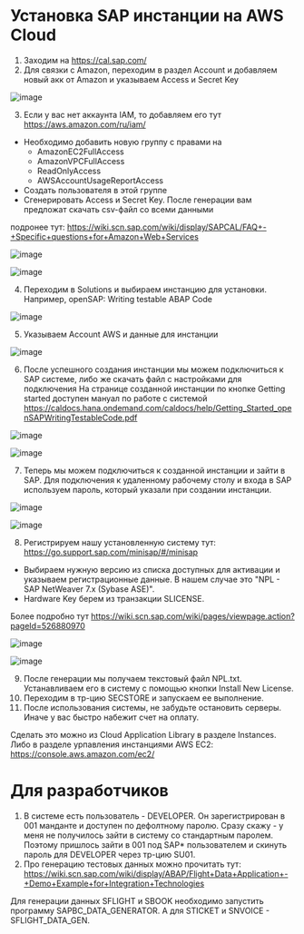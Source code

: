 # Установка SAP инстанции на AWS Cloud

1) Заходим на https://cal.sap.com/
2) Для связки с Amazon, переходим в раздел Account и добавляем новый акк от Amazon и указываем Access и Secret Key

![image](https://user-images.githubusercontent.com/14922348/113564124-6106bb00-963b-11eb-998d-1d59c7fddd82.png)


3) Если у вас нет аккаунта IAM, то добавляем его тут https://aws.amazon.com/ru/iam/
  - Необходимо добавить новую группу с правами на
      - AmazonEC2FullAccess
      - AmazonVPCFullAccess
      - ReadOnlyAccess
      - AWSAccountUsageReportAccess
  - Создать пользователя в этой группе
  - Сгенерировать Access и Secret Key. После генерации вам предложат скачать csv-файл со всеми данными

  подронее тут: https://wiki.scn.sap.com/wiki/display/SAPCAL/FAQ+-+Specific+questions+for+Amazon+Web+Services
  
![image](https://user-images.githubusercontent.com/14922348/113563831-f9e90680-963a-11eb-8b19-b1c555e4fe3b.png)

![image](https://user-images.githubusercontent.com/14922348/113563968-28ff7800-963b-11eb-80c0-12670c40b19d.png)


4) Переходим в Solutions и выбираем инстанцию для установки. Например, openSAP: Writing testable ABAP Code

![image](https://user-images.githubusercontent.com/14922348/113564367-dbcfd600-963b-11eb-94a5-fd2ba87beb5a.png)


5) Указываем Account AWS и данные для инстанции

![image](https://user-images.githubusercontent.com/14922348/113564581-32d5ab00-963c-11eb-993b-85f1b142c47d.png)


6) После успешного создания инстанции мы можем подключиться к SAP системе, либо же скачать файл с настройками для подключения
  На странице созданной инстанции по кнопке Getting started доступен мануал по работе с системой https://caldocs.hana.ondemand.com/caldocs/help/Getting_Started_openSAPWritingTestableCode.pdf

![image](https://user-images.githubusercontent.com/14922348/113571885-bfd33100-9649-11eb-88fb-fb9e44362c5e.png)

![image](https://user-images.githubusercontent.com/14922348/113571928-d1b4d400-9649-11eb-93ee-ef0fe8211dfd.png)


7) Теперь мы можем подключиться к созданной инстанции и зайти в SAP. Для подключения к удаленному рабочему столу и входа в SAP используем пароль, который указали при создании инстанции. 

![image](https://user-images.githubusercontent.com/14922348/113577574-0c236e80-9654-11eb-844d-4f2d13c5cc4b.png)

![image](https://user-images.githubusercontent.com/14922348/113578899-1e061100-9656-11eb-96d4-4b1db0236897.png)


8) Регистрируем нашу установленную систему тут: https://go.support.sap.com/minisap/#/minisap

  - Выбираем нужную версию из списка доступных для активации и указываем регистрационные данные. В нашем случае это "NPL - SAP NetWeaver 7.x (Sybase ASE)".
  - Hardware Key берем из транзакции SLICENSE.

Более подробно тут https://wiki.scn.sap.com/wiki/pages/viewpage.action?pageId=526880970

![image](https://user-images.githubusercontent.com/14922348/113579267-9ec50d00-9656-11eb-9b5e-8213e5afb8ed.png)

![image](https://user-images.githubusercontent.com/14922348/113579534-05e2c180-9657-11eb-89b1-d081e475f694.png)


9) После генерации мы получаем текстовый файл NPL.txt. Устанавливаем его в систему с помощью кнопки Install New License.
10) Переходим в тр-цию SECSTORE и запускаем ее выполнение.
11) После использования системы, не забудьте остановить серверы. Иначе у вас быстро набежит счет на оплату.

Сделать это можно из Cloud Application Library в разделе Instances.
Либо в разделе урпавления инстанциями AWS EC2: https://console.aws.amazon.com/ec2/

# Для разработчиков
1) В системе есть пользователь - DEVELOPER. Он зарегистрирован в 001 манданте и доступен по дефолтному паролю. Сразу скажу - у меня не получилось зайти в систему со стандартным паролем.
Поэтому пришлось зайти в 001 под SAP* пользователем и скинуть пароль для DEVELOPER через тр-цию SU01.
2) Про генерацию тестовых данных можно прочитать тут: https://wiki.scn.sap.com/wiki/display/ABAP/Flight+Data+Application+-+Demo+Example+for+Integration+Technologies

Для генерации данных SFLIGHT и SBOOK необходимо запустить программу SAPBC_DATA_GENERATOR.
А для STICKET и SNVOICE - SFLIGHT_DATA_GEN.
